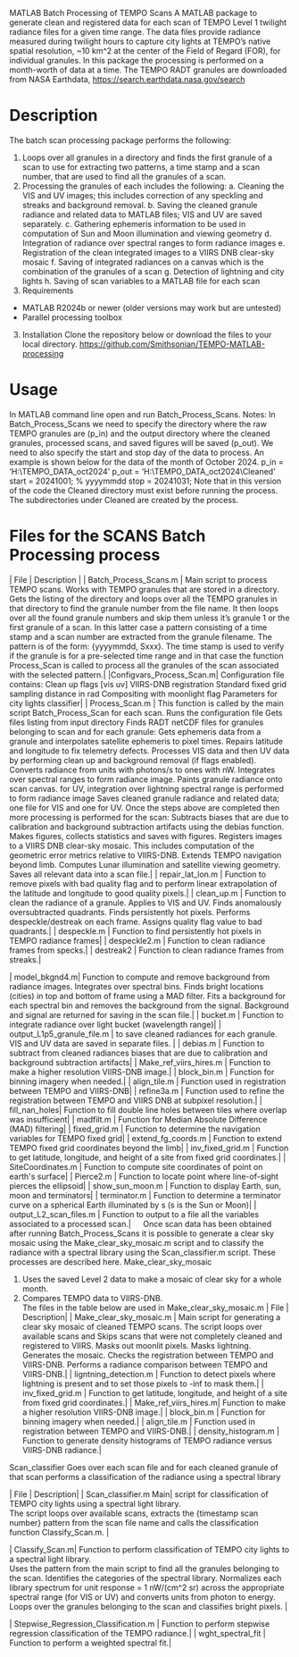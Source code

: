 MATLAB Batch Processing of TEMPO Scans
A MATLAB package to generate clean and registered data for each scan of TEMPO Level 1 twilight radiance files for a given time range.    The data files provide radiance measured during twilight hours to capture city lights at TEMPO’s native spatial resolution, ~10 km^2 at the center of the Field of Regard (FOR), for individual granules. In this package the processing is performed on a month-worth of data at a time.  The TEMPO RADT granules are downloaded from NASA Earthdata, https://search.earthdata.nasa.gov/search
# Description
The batch scan processing package performs the following:
1.	Loops over all granules in a directory and finds the first granule of a scan to use for extracting two patterns, a time stamp and a scan number, that are used to find all the granules of a scan.
2.	Processing the granules of each includes the following:
a.	Cleaning the VIS and UV images; this includes correction of any speckling and streaks and background removal. 
b.	Saving the cleaned granule radiance and related data to MATLAB files; VIS and UV are saved separately. 
c.	Gathering ephemeris information to be used in computation of Sun and Moon illumination and viewing geometry
d.	Integration of radiance over spectral ranges to form radiance images
e.	Registration of the clean integrated images to a VIIRS DNB clear-sky mosaic
f.	Saving of integrated radiances on a canvas which is the combination of the granules of a scan
g.	Detection of lightning and city lights
h.	Saving of scan variables to a MATLAB file for each scan
2.	Requirements
- MATLAB R2024b or newer (older versions may work but are untested)
- Parallel processing toolbox
3.	Installation
 Clone the repository below or download the files to your local directory.
https://github.com/Smithsonian/TEMPO-MATLAB-processing
# Usage
In MATLAB command line open and run Batch_Process_Scans.
Notes:  In Batch_Process_Scans we need to specify the directory where the raw TEMPO granules are (p_in) and the output directory where the cleaned granules, processed scans, and saved figures will be saved (p_out).
We need to also specify the start and stop day of the data to process. An example is shown below for the data of the month of October 2024.
p_in  =  ‘H:\TEMPO_DATA_oct2024’
p_out  = ‘H:\TEMPO_DATA_oct2024\Cleaned’
start = 20241001;   % yyyymmdd
stop = 20241031;
Note that in this version of the code the Cleaned directory must exist before running the process.  The subdirectories under Cleaned are created by the process.

 
# Files for the SCANS Batch Processing process
| File	| Description |
| Batch_Process_Scans.m |	Main script to process TEMPO scans.  Works with TEMPO granules that are stored in a directory.  Gets the listing of the directory and loops over all the TEMPO granules in that directory to find the granule number from the file name. It then loops over all the found granule numbers and skip them unless it’s granule 1 or the first granule of a scan.  In this latter case a pattern consisting of a time stamp and a scan number are extracted from the granule filename.  The pattern is of the form:  {yyyymmdd, Sxxx}.  The time stamp is used to verify if the granule is for a pre-selected time range and in that case the function Process_Scan is called to process all the granules of the scan associated with the selected pattern.|
|Configvars_Process_Scan.m|	Configuration file contains:
Clean up flags [vis uv]
VIIRS-DNB registration
Standard fixed grid sampling distance in rad
Compositing with moonlight flag
Parameters for city lights classifier|
| Process_Scan.m	| This function is called by the main script Batch_Process_Scan for each scan.
Runs the configuration file
Gets files listing from input directory
Finds RADT netCDF files for granules belonging to scan and for each granule:
Gets ephemeris data from a granule and interpolates satellite ephemeris to pixel times.
Repairs latitude and longitude to fix telemetry defects.
Processes VIS data and then UV data by performing clean up and background removal (if flags enabled).
Converts radiance from units with photons/s to ones with nW.
Integrates over spectral ranges to form radiance image.
Paints granule radiance onto scan canvas.
for UV, integration over lightning spectral range is performed to form radiance image
Saves cleaned granule radiance and related data; one file for VIS and one for UV.
Once the steps above are completed then more processing is performed for the scan:
Subtracts biases that are due to calibration and background subtraction artifacts using the debias function.
Makes figures,  collects statistics and saves with figures.
Registers images to a VIIRS DNB clear-sky mosaic.  This includes computation of the geometric error metrics relative to VIIRS-DNB.
Extends TEMPO navigation beyond limb.
Computes Lunar illumination and satellite viewing geometry.
Saves all relevant data into a scan file.|
| repair_lat_lon.m |	Function to remove pixels with bad quality flag and to perform linear extrapolation of the latitude and longitude to good quality pixels.|
| clean_up.m	| Function to clean the radiance of a granule.  Applies to VIS and UV.
Finds anomalously oversubtracted quadrants.
Finds persistently hot pixels.
Performs despeckle/destreak  on each frame. 
Assigns quality flag value to bad quadrants.| 
| despeckle.m	| Function to find persistently hot pixels in TEMPO radiance frames| 
| despeckle2.m	| Function to clean radiance frames from specks.| 
| destreak2	| Function to clean radiance frames from streaks.| 

| model_bkgnd4.m| 	Function to compute and remove background from radiance images.
Integrates over spectral bins. 
Finds bright locations (cities) in top and bottom of frame using a  MAD filter.
Fits a background for each spectral bin and removes the background from the signal.  Background and signal are returned for saving in the scan file.| 
| bucket.m	| Function to integrate radiance over light bucket (wavelength range)| 
| output_L1p5_granule_file.m	|  to save cleaned radiances for each granule.  VIS and UV data are saved in separate files. | 
| debias.m	| Function to subtract from cleaned radiances biases that are due to calibration and background subtraction artifacts| 
| Make_ref_viirs_hires.m	| Function to make a higher resolution VIIRS-DNB image.| 
| block_bin.m	| Function for binning imagery when needed.| 
| align_tile.m	| Function used in registration between TEMPO and VIIRS-DNB| 
| refine3a.m	| Function used to refine the registration between TEMPO and VIIRS DNB at subpixel resolution.| 
| fill_nan_holes| 	Function to fill double line holes between tiles where overlap was insufficient| 
| madfilt.m	| Function for Median Absolute Difference (MAD) filtering| 
| fixed_grid.m	| Function to determine the navigation variables for TEMPO fixed grid| 
| extend_fg_coords.m	| Function to extend TEMPO fixed grid coordinates beyond the limb| 
| inv_fixed_grid.m	| Function to get latitude, longitude, and height of a site from fixed grid coordinates.| 
| SiteCoordinates.m	| Function to compute site coordinates of point on earth's surface| 
| Pierce2.m	| Function to locate point where line-of-sight pierces the ellipsoid| 
| show_sun_moon.m	| Function to display Earth, sun, moon and terminators| 
| terminator.m	| Function to determine a terminator curve on a spherical Earth illuminated by s (s is the Sun or Moon)| 
| output_L2_scan_files.m	| Function to output to a file all the variables associated to a processed scan.| 
 
Once scan data has been obtained after running Batch_Process_Scans it is possible to generate a clear sky mosaic using the Make_clear_sky_mosaic.m script and to classify the radiance with a spectral library using the Scan_classifier.m script.  These processes are described here. 
Make_clear_sky_mosaic
1.	Uses the saved Level 2 data to make a mosaic of clear sky for a whole month. 
2.	Compares TEMPO data to VIIRS-DNB.  
The files in the table below are used in Make_clear_sky_mosaic.m
| File	| Description| 
| Make_clear_sky_mosaic.m	| Main script for generating a clear sky mosaic of cleaned TEMPO scans.  The script loops over available scans and 
Skips scans that were not completely cleaned and registered to VIIRS.
Masks out moonlit pixels.
Masks lightning.
Generates the mosaic. 
Checks the registration between TEMPO and VIIRS-DNB.
Performs a radiance comparison between TEMPO and VIIRS-DNB.| 
| ligntning_detection.m	| Function to detect pixels where lightning is present and to set those pixels to -inf to mask them.| 
| inv_fixed_grid.m	| Function to get latitude, longitude, and height of a site from fixed grid coordinates.| 
| Make_ref_viirs_hires.m| 	Function to make a higher resolution VIIRS-DNB image.| 
| block_bin.m	| Function for binning imagery when needed.| 
| align_tile.m	| Function used in registration between TEMPO and VIIRS-DNB.| 
| density_histogram.m	| Function to generate density histograms of TEMPO radiance versus VIIRS-DNB radiance.| 
 

Scan_classifier
Goes over each scan file and for each cleaned granule of that scan performs a classification of the radiance using a spectral library


| File	| Description| 
| Scan_classifier.m	Main|  script for classification of TEMPO city lights using a spectral light library.  
The script loops over available scans, extracts the {timestamp scan number} pattern from the scan file name and calls the classification function Classify_Scan.m. | 

| Classify_Scan.m| 	Function to perform classification of TEMPO city lights to a spectral light library.  
Uses the pattern from the main script to find all the granules belonging to the scan.
Identifies the categories of the spectral library.
Normalizes each library spectrum for unit response = 1 nW/(cm^2 sr) across the appropriate spectral range (for VIS or UV) and converts units from photon to energy.
Loops over the granules belonging to the scan and classifies bright pixels.  | 

| Stepwise_Regression_Classification.m	| Function to perform stepwise regression classification of the TEMPO radiance.| 
| wght_spectral_fit | Function to perform a weighted spectral fit.| 

